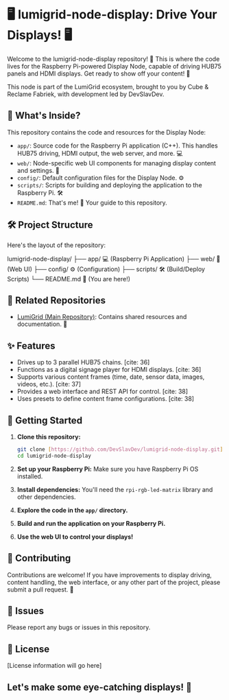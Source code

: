 # 🖥️ lumigrid-node-display: Drive Your Displays! 🖥️

Welcome to the lumigrid-node-display repository! 🚀 This is where the code lives for the Raspberry Pi-powered Display Node, capable of driving HUB75 panels and HDMI displays. Get ready to show off your content! 🤩

This node is part of the LumiGrid ecosystem, brought to you by Cube & Reclame Fabriek, with development led by DevSlavDev.

## 📂 What's Inside?

This repository contains the code and resources for the Display Node:

* `app/`:  Source code for the Raspberry Pi application (C++). This handles HUB75 driving, HDMI output, the web server, and more. 💻
* `web/`:  Node-specific web UI components for managing display content and settings. 💅
* `config/`:  Default configuration files for the Display Node. ⚙️
* `scripts/`:  Scripts for building and deploying the application to the Raspberry Pi. 🛠️
* `README.md`:  That's me! 👋 Your guide to this repository.

## 🛠️ Project Structure

Here's the layout of the repository:

lumigrid-node-display/
├── app/        💻 (Raspberry Pi Application)
├── web/        💅 (Web UI)
├── config/     ⚙️ (Configuration)
├── scripts/    🛠️ (Build/Deploy Scripts)
└── README.md   📖 (You are here!)


## 🔗 Related Repositories

* [LumiGrid (Main Repository)](https://github.com/DevSlavDev/LumiGrid):  Contains shared resources and documentation. 🧠

## ✨ Features

* Drives up to 3 parallel HUB75 chains. [cite: 36]
* Functions as a digital signage player for HDMI displays. [cite: 36]
* Supports various content frames (time, date, sensor data, images, videos, etc.). [cite: 37]
* Provides a web interface and REST API for control. [cite: 38]
* Uses presets to define content frame configurations. [cite: 38]

## 🚀 Getting Started

1.  **Clone this repository:**

    ```bash
    git clone [https://github.com/DevSlavDev/lumigrid-node-display.git](https://github.com/DevSlavDev/lumigrid-node-display.git)
    cd lumigrid-node-display
    ```

2.  **Set up your Raspberry Pi:** Make sure you have Raspberry Pi OS installed.

3.  **Install dependencies:** You'll need the `rpi-rgb-led-matrix` library and other dependencies.

4.  **Explore the code in the `app/` directory.**

5.  **Build and run the application on your Raspberry Pi.**

6.  **Use the web UI to control your displays!**

## 🤝 Contributing

Contributions are welcome! If you have improvements to display driving, content handling, the web interface, or any other part of the project, please submit a pull request. 💪

## 🐛 Issues

Please report any bugs or issues in this repository.

## 📜 License

\[License information will go here]

## Let's make some eye-catching displays! 🤩
